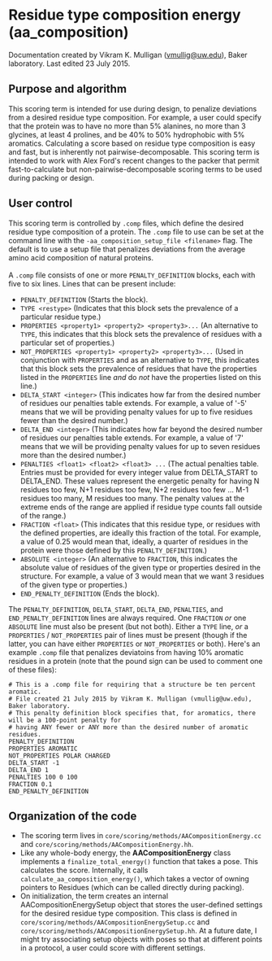 # Residue type composition energy (aa_composition)
Documentation created by Vikram K. Mulligan (vmullig@uw.edu), Baker laboratory.
Last edited 23 July 2015.

## Purpose and algorithm

This scoring term is intended for use during design, to penalize deviations from a desired residue type composition.  For example, a user could specify that the protein was to have no more than 5% alanines, no more than 3 glycines, at least 4 prolines, and be 40% to 50% hydrophobic with 5% aromatics.  Calculating a score based on residue type composition is easy and fast, but is inherently not pairwise-decomposable.  This scoring term is intended to work with Alex Ford's recent changes to the packer that permit fast-to-calculate but non-pairwise-decomposable scoring terms to be used during packing or design.

## User control

This scoring term is controlled by ```.comp``` files, which define the desired residue type composition of a protein.  The ```.comp``` file to use can be set at the command line with the ```-aa_composition_setup_file <filename>``` flag.  The default is to use a setup file that penalizes deviations from the average amino acid composition of natural proteins.<br/>
<br/>
A ```.comp``` file consists of one or more ```PENALTY_DEFINITION``` blocks, each with five to six lines.  Lines that can be present include:
- ```PENALTY_DEFINITION``` (Starts the block).
- ```TYPE <restype>``` (Indicates that this block sets the prevalence of a particular residue type.)
- ```PROPERTIES <property1> <property2> <property3>...``` (An alternative to ```TYPE```, this indicates that this block sets the prevalence of residues with a particular set of properties.)
- ```NOT_PROPERTIES <property1> <property2> <property3>...``` (Used in conjunction with ```PROPERTIES``` and as an alternative to ```TYPE```, this indicates that this block sets the prevalence of residues that have the properties listed in the ```PROPERTIES``` line *and* do *not* have the properties listed on this line.)
- ```DELTA_START <integer>``` (This indicates how far from the desired number of residues our penalties table extends.  For example, a value of '-5' means that we will be providing penalty values for up to five residues fewer than the desired number.)
- ```DELTA_END <integer>``` (This indicates how far beyond the desired number of residues our penalties table extends.  For example, a value of '7' means that we will be providing penalty values for up to seven residues more than the desired number.)
- ```PENALTIES <float1> <float2> <float3> ...``` (The actual penalties table.  Entries must be provided for every integer value from DELTA_START to DELTA_END.  These values represent the energetic penalty for having N residues too few, N+1 residues too few, N+2 residues too few ... M-1 residues too many, M residues too many.  The penalty values at the extreme ends of the range are applied if residue type counts fall outside of the range.)
- ```FRACTION <float>``` (This indicates that this residue type, or residues with the defined properties, are ideally this fraction of the total.  For example, a value of 0.25 would mean that, ideally, a quarter of residues in the protein were those defined by this ```PENALTY_DEFINITION```.)
-  ```ABSOLUTE <integer>``` (An alternative to ```FRACTION```, this indicates the absolute value of residues of the given type or properties desired in the structure.  For example, a value of 3 would mean that we want 3 residues of the given type or properties.)
- ```END_PENALTY_DEFINITION``` (Ends the block).

The ```PENALTY_DEFINITION```, ```DELTA_START```, ```DELTA_END```, ```PENALTIES```, and ```END_PENALTY_DEFINITION``` lines are always required.  One ```FRACTION``` *or* one ```ABSOLUTE``` line must also be present (but not both).  Either a ```TYPE``` line, *or* a ```PROPERTIES``` / ```NOT_PROPERTIES``` pair of lines must be present (though if the latter, you can have either ```PROPERTIES``` or ```NOT_PROPERTIES``` or both).  Here's an example ```.comp``` file that penalizes deviatoins from having 10% aromatic residues in a protein (note that the pound sign can be used to comment one of these files):

```
# This is a .comp file for requiring that a structure be ten percent aromatic.
# File created 21 July 2015 by Vikram K. Mulligan (vmullig@uw.edu), Baker laboratory.
# This penalty definition block specifies that, for aromatics, there will be a 100-point penalty for
# having ANY fewer or ANY more than the desired number of aromatic residues.
PENALTY_DEFINITION
PROPERTIES AROMATIC
NOT_PROPERTIES POLAR CHARGED
DELTA_START -1
DELTA_END 1
PENALTIES 100 0 100
FRACTION 0.1
END_PENALTY_DEFINITION
```

## Organization of the code

- The scoring term lives in ```core/scoring/methods/AACompositionEnergy.cc``` and ```core/scoring/methods/AACompositionEnergy.hh```.
- Like any whole-body energy, the **AACompositionEnergy** class implements a ```finalize_total_energy()``` function that takes a pose.  This calculates the score.  Internally, it calls ```calculate_aa_composition_energy()```, which takes a vector of owning pointers to Residues (which can be called directly during packing).
- On initialization, the term creates an internal AACompositionEnergySetup object that stores the user-defined settings for the desired residue type composition.  This class is defined in ```core/scoring/methods/AACompositionEnergySetup.cc``` and ```core/scoring/methods/AACompositionEnergySetup.hh```.  At a future date, I might try associating setup objects with poses so that at different points in a protocol, a user could score with different settings.
